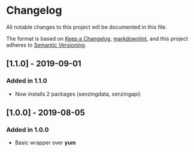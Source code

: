 # Changelog

All notable changes to this project will be documented in this file.

The format is based on [Keep a Changelog](https://keepachangelog.com/en/1.0.0/),
[markdownlint](https://dlaa.me/markdownlint/),
and this project adheres to [Semantic Versioning](https://semver.org/spec/v2.0.0.html).

## [1.1.0] - 2019-09-01

### Added in 1.1.0

- Now installs 2 packages (senzingdata, senzingapi)

## [1.0.0] - 2019-08-05

### Added in 1.0.0

- Basic wrapper over **yum**
